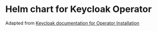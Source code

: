 # Helm chart for Keycloak Operator

Adapted from 
[Keycloak documentation for Operator Installation](https://www.keycloak.org/operator/installation#_vanilla_kubernetes_installation)
